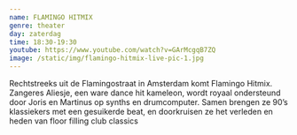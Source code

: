 ```yaml
---
name: FLAMINGO HITMIX
genre: theater
day: zaterdag
time: 18:30-19:30
youtube: https://www.youtube.com/watch?v=GArMcgqB7ZQ
image: /static/img/flamingo-hitmix-live-pic-1.jpg
---
```

Rechtstreeks uit de Flamingostraat in Amsterdam komt Flamingo Hitmix. Zangeres Aliesje, een ware dance  hit kameleon, wordt royaal ondersteund door Joris en Martinus op synths
en drumcomputer. Samen brengen ze 90’s klassiekers met een gesuikerde beat, en doorkruisen ze het verleden en heden van floor filling club classics